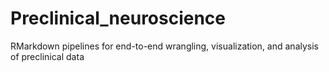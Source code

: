 # Preclinical_neuroscience
RMarkdown pipelines for end-to-end wrangling, visualization, and analysis of preclinical data
